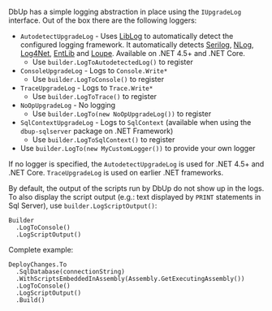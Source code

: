 DbUp has a simple logging abstraction in place using the `IUpgradeLog` interface. Out of the box there are the following loggers:

* `AutodetectUpgradeLog` - Uses [LibLog](https://github.com/damianh/LibLog) to automatically detect the configured logging framework. It automatically detects [Serilog](https://serilog.net/), [NLog](http://nlog-project.org/), [Log4Net](https://logging.apache.org/log4net/), [EntLib](https://msdn.microsoft.com/en-us/library/ff648951.aspx) and [Loupe](https://onloupe.com/). Available on .NET 4.5+ and .NET Core.
    - Use `builder.LogToAutodetectedLog()` to register
* `ConsoleUpgradeLog` - Logs to `Console.Write*`
    - Use `builder.LogToConsole()` to register
* `TraceUpgradeLog` - Logs to `Trace.Write*`
    - Use `builder.LogToTrace()` to register
* `NoOpUpgradeLog` - No logging
    - Use `builder.LogTo(new NoOpUpgradeLog())` to register
* `SqlContextUpgradeLog` - Logs to `SqlContext` (available when using the `dbup-sqlserver` package on .NET Framework)
    - Use `builder.LogToSqlContext()` to register
* Use `builder.LogTo(new MyCustomLogger())` to provide your own logger

If no logger is specified, the `AutodetectUpgradeLog` is used for .NET 4.5+ and .NET Core. `TraceUpgradeLog` is used on earlier .NET frameworks.

By default, the output of the scripts run by DbUp do not show up in the logs. To also display the script output (e.g.: text displayed by `PRINT` statements in Sql Server), use `builder.LogScriptOutput()`:

    Builder
      .LogToConsole()
      .LogScriptOutput()

Complete example:

    DeployChanges.To
      .SqlDatabase(connectionString)
      .WithScriptsEmbeddedInAssembly(Assembly.GetExecutingAssembly())
      .LogToConsole()
      .LogScriptOutput()
      .Build()


